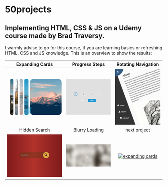 # 50projects

## Implementing HTML, CSS &amp; JS on a Udemy course made by Brad Traversy.

I warmly advise to go for this course, if you are learning basics or refreshing HTML, CSS and JS knowledge.
This is an overview to show the results:

|                                                   Expanding Cards                                                   |                                                   Progress Steps                                                   |                                                     Rotating Navigation                                                     |
| :-----------------------------------------------------------------------------------------------------------------: | :----------------------------------------------------------------------------------------------------------------: | :-------------------------------------------------------------------------------------------------------------------------: |
| [![expanding cards](images/01.gif)](https://krisbaranski.github.io/50projects/course/01.expanding_cards/index.html) | [![progress steps](images/02.png)](https://krisbaranski.github.io/50projects/course/02.progress_steps/index.html)  | [![rotating navigation](images/03.png)](https://krisbaranski.github.io/50projects/course/03.rotating_navigation/index.html) |
|                                                    Hidden Search                                                    |                                                   Blurry Loading                                                   |                                                        next project                                                         |
|  [![hidden search](images/04.png)](https://krisbaranski.github.io/50projects/course/01.expanding_cards/index.html)  | [![blurry loading](images/05.gif)](https://krisbaranski.github.io/50projects/course/01.expanding_cards/index.html) |     [![expanding cards](images/06.png)](https://krisbaranski.github.io/50projects/course/01.expanding_cards/index.html)     |
